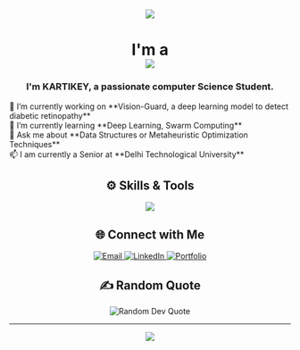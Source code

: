 <!-- Header -->
<h1 align="center">
    <img src="https://readme-typing-svg.herokuapp.com/?font=Righteous&size=35&center=true&vCenter=true&width=500&height=70&duration=4000&lines=Hey+It's+Me+!+👋;+KARTIKEY+SAXENA+!;" />
</h1>

<h1 align="center">
    I'm a
    <br/>
    <img src="https://readme-typing-svg.herokuapp.com/?font=Righteous&size=35&center=true&vCenter=true&width=500&height=70&duration=4000&lines=Developer;Researcher;Gamer;Photographer;" />
</h1>



<h3 align="center">I'm KARTIKEY, a passionate computer Science Student.</h3>

<!-- About Me -->
<p align="left">
  🔭 I’m currently working on **Vision-Guard, a deep learning model to detect diabetic retinopathy**
  <br/>
  🌱 I’m currently learning **Deep Learning, Swarm Computing**
  <br/>
  💬 Ask me about **Data Structures or Metaheuristic Optimization Techniques**
  <br/>
  📫 I am currently a Senior at **Delhi Technological University**
</p>

<!-- Skills -->
<h2 align="center">⚙️ Skills & Tools</h2>
<p align="center">
  <img src="https://skillicons.dev/icons?i=python,javascript,react,nodejs,html,css,git,github,c,cpp,mysql,vscode" />
</p>

<!-- Connect with Me -->
<h2 align="center">🌐 Connect with Me</h2>
<p align="center">
  <a href="mailto:kartikeysaxena2030@gmail.com">
    <img src="https://img.shields.io/badge/Gmail-D14836?style=for-the-badge&logo=gmail&logoColor=white" alt="Email">
  </a>
  <a href="https://www.linkedin.com/in/kartikey-saxena/">
    <img src="https://img.shields.io/badge/LinkedIn-0077B5?style=for-the-badge&logo=linkedin&logoColor=white" alt="LinkedIn">
  </a>
  <a href="https://pixelpirate-kartikey.github.io/Visual-Odyssey/">
    <img src="https://img.shields.io/badge/Portfolio-FF5722?style=for-the-badge&logo=todoist&logoColor=white" alt="Portfolio">
  </a>
</p>

<!-- Random Dev Quote -->
<h2 align="center">✍️ Random Quote</h2>
<p align="center">
  <img src="https://quotes-github-readme.vercel.app/api?type=horizontal&theme=radical" alt="Random Dev Quote" />
</p>

<!-- Footer -->
<hr/>
<p align="center">
  <img src="https://readme-typing-svg.herokuapp.com/?font=Righteous&size=25&center=true&vCenter=true&width=500&height=70&duration=4000&lines=Thanks+for+visiting!+✌️;Connect+with+me+on+LinkedIn!🤝;">
</p>
